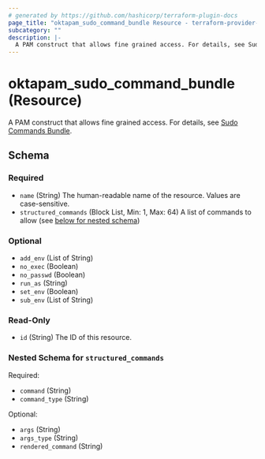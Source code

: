 ```yaml
---
# generated by https://github.com/hashicorp/terraform-plugin-docs
page_title: "oktapam_sudo_command_bundle Resource - terraform-provider-oktapam"
subcategory: ""
description: |-
  A PAM construct that allows fine grained access. For details, see Sudo Commands Bundle https://help.okta.com/okta_help.htm?type=oie&id=csh-pam-sudo-commands.
---
```


# oktapam_sudo_command_bundle (Resource)

A PAM construct that allows fine grained access. For details, see [Sudo Commands Bundle](https://help.okta.com/okta_help.htm?type=oie&id=csh-pam-sudo-commands).



<!-- schema generated by tfplugindocs -->
## Schema

### Required

- `name` (String) The human-readable name of the resource. Values are case-sensitive.
- `structured_commands` (Block List, Min: 1, Max: 64) A list of commands to allow (see [below for nested schema](#nestedblock--structured_commands))

### Optional

- `add_env` (List of String)
- `no_exec` (Boolean)
- `no_passwd` (Boolean)
- `run_as` (String)
- `set_env` (Boolean)
- `sub_env` (List of String)

### Read-Only

- `id` (String) The ID of this resource.

<a id="nestedblock--structured_commands"></a>
### Nested Schema for `structured_commands`

Required:

- `command` (String)
- `command_type` (String)

Optional:

- `args` (String)
- `args_type` (String)
- `rendered_command` (String)
